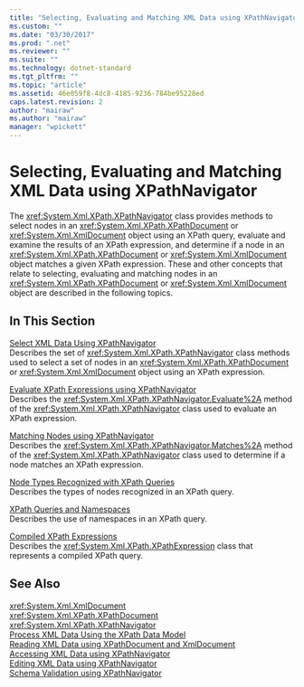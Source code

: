 ```yaml
---
title: "Selecting, Evaluating and Matching XML Data using XPathNavigator"
ms.custom: ""
ms.date: "03/30/2017"
ms.prod: ".net"
ms.reviewer: ""
ms.suite: ""
ms.technology: dotnet-standard
ms.tgt_pltfrm: ""
ms.topic: "article"
ms.assetid: 46e059f8-4dc8-4185-9236-784be95228ed
caps.latest.revision: 2
author: "mairaw"
ms.author: "mairaw"
manager: "wpickett"
---
```

# Selecting, Evaluating and Matching XML Data using XPathNavigator
The <xref:System.Xml.XPath.XPathNavigator> class provides methods to select nodes in an <xref:System.Xml.XPath.XPathDocument> or <xref:System.Xml.XmlDocument> object using an XPath query, evaluate and examine the results of an XPath expression, and determine if a node in an <xref:System.Xml.XPath.XPathDocument> or <xref:System.Xml.XmlDocument> object matches a given XPath expression. These and other concepts that relate to selecting, evaluating and matching nodes in an <xref:System.Xml.XPath.XPathDocument> or <xref:System.Xml.XmlDocument> object are described in the following topics.  
  
## In This Section  
 [Select XML Data Using XPathNavigator](../../../../docs/standard/data/xml/select-xml-data-using-xpathnavigator.md)  
 Describes the set of <xref:System.Xml.XPath.XPathNavigator> class methods used to select a set of nodes in an <xref:System.Xml.XPath.XPathDocument> or <xref:System.Xml.XmlDocument> object using an XPath expression.  
  
 [Evaluate XPath Expressions using XPathNavigator](../../../../docs/standard/data/xml/evaluate-xpath-expressions-using-xpathnavigator.md)  
 Describes the <xref:System.Xml.XPath.XPathNavigator.Evaluate%2A> method of the <xref:System.Xml.XPath.XPathNavigator> class used to evaluate an XPath expression.  
  
 [Matching Nodes using XPathNavigator](../../../../docs/standard/data/xml/matching-nodes-using-xpathnavigator.md)  
 Describes the <xref:System.Xml.XPath.XPathNavigator.Matches%2A> method of the <xref:System.Xml.XPath.XPathNavigator> class used to determine if a node matches an XPath expression.  
  
 [Node Types Recognized with XPath Queries](../../../../docs/standard/data/xml/node-types-recognized-with-xpath-queries.md)  
 Describes the types of nodes recognized in an XPath query.  
  
 [XPath Queries and Namespaces](../../../../docs/standard/data/xml/xpath-queries-and-namespaces.md)  
 Describes the use of namespaces in an XPath query.  
  
 [Compiled XPath Expressions](../../../../docs/standard/data/xml/compiled-xpath-expressions.md)  
 Describes the <xref:System.Xml.XPath.XPathExpression> class that represents a compiled XPath query.  
  
## See Also  
 <xref:System.Xml.XmlDocument>  
 <xref:System.Xml.XPath.XPathDocument>  
 <xref:System.Xml.XPath.XPathNavigator>  
 [Process XML Data Using the XPath Data Model](../../../../docs/standard/data/xml/process-xml-data-using-the-xpath-data-model.md)  
 [Reading XML Data using XPathDocument and XmlDocument](../../../../docs/standard/data/xml/reading-xml-data-using-xpathdocument-and-xmldocument.md)  
 [Accessing XML Data using XPathNavigator](../../../../docs/standard/data/xml/accessing-xml-data-using-xpathnavigator.md)  
 [Editing XML Data using XPathNavigator](../../../../docs/standard/data/xml/editing-xml-data-using-xpathnavigator.md)  
 [Schema Validation using XPathNavigator](../../../../docs/standard/data/xml/schema-validation-using-xpathnavigator.md)
